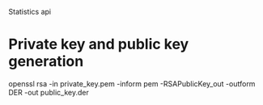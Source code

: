 Statistics api


# Private key and public key generation
openssl rsa -in private_key.pem -inform pem -RSAPublicKey_out -outform DER -out public_key.der